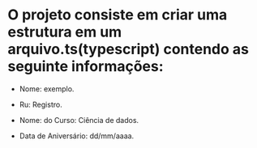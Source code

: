 # O projeto consiste em criar uma estrutura em um arquivo.ts(typescript) contendo as seguinte informações:
- Nome: exemplo.

- Ru: Registro.

- Nome: do Curso: Ciência de dados.

- Data de Aniversário: dd/mm/aaaa.
